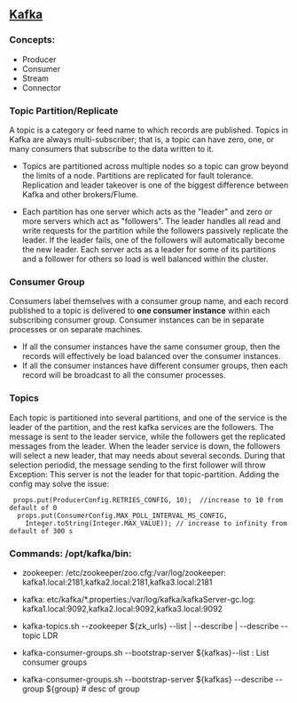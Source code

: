 ## [Kafka](https://kafka.apache.org)
### Concepts:
- Producer
- Consumer
- Stream
- Connector

### Topic Partition/Replicate
A topic is a category or feed name to which records are published. Topics in Kafka are always multi-subscriber; that is, a topic can have zero, one, or many consumers that subscribe to the data written to it.

- Topics are partitioned across multiple nodes so a topic can grow beyond the limits of a node. Partitions are replicated for fault tolerance. Replication and leader takeover is one of the biggest difference between Kafka and other brokers/Flume. 

- Each partition has one server which acts as the "leader" and zero or more servers which act as "followers". The leader handles all read and write requests for the partition while the followers passively replicate the leader. If the leader fails, one of the followers will automatically become the new leader. Each server acts as a leader for some of its partitions and a follower for others so load is well balanced within the cluster.

### Consumer Group
Consumers label themselves with a consumer group name, and each record published to a topic is delivered to **one consumer instance** within each subscribing consumer group. Consumer instances can be in separate processes or on separate machines.
- If all the consumer instances have the same consumer group, then the records will effectively be load balanced over the consumer instances.
- If all the consumer instances have different consumer groups, then each record will be broadcast to all the consumer processes.

### Topics
Each topic is partitioned into several partitions, and one of the service is the leader of the partition, and the rest kafka services are the followers. The message is sent to the leader service, while the followers get the replicated messages from the leader. When the leader service is down, the followers will select a new leader, that may needs about several seconds. During that selection periodid, the message sending to the first follower will throw Exception: This server is not the leader for that topic-partition. Adding the config may solve the issue:
```
 props.put(ProducerConfig.RETRIES_CONFIG, 10);  //increase to 10 from default of 0
  props.put(ConsumerConfig.MAX_POLL_INTERVAL_MS_CONFIG,   
    Integer.toString(Integer.MAX_VALUE)); // increase to infinity from default of 300 s
```
### Commands:  /opt/kafka/bin:
- zookeeper: /etc/zookeeper/zoo.cfg:/var/log/zookeeper:    kafka1.local:2181,kafka2.local:2181,kafka3.local:2181
- kafka:  etc/kafka/\*.properties:/var/log/kafka/kafkaServer-gc.log:  kafka1.local:9092,kafka2.local:9092,kafka3.local:9092
- kafka-topics.sh --zookeeper ${zk_urls}  --list | --describe | --describe --topic LDR 

- kafka-consumer-groups.sh --bootstrap-server ${kafkas}--list     : List consumer groups
- kafka-consumer-groups.sh --bootstrap-server ${kafkas} --describe --group ${group} # desc of group
